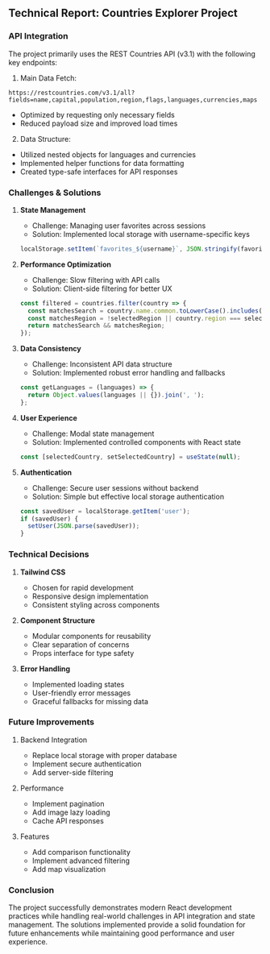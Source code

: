 ## Technical Report: Countries Explorer Project

### API Integration

The project primarily uses the REST Countries API (v3.1) with the following key endpoints:

1. Main Data Fetch:
```
https://restcountries.com/v3.1/all?fields=name,capital,population,region,flags,languages,currencies,maps
```
- Optimized by requesting only necessary fields
- Reduced payload size and improved load times

2. Data Structure:
- Utilized nested objects for languages and currencies
- Implemented helper functions for data formatting
- Created type-safe interfaces for API responses

### Challenges & Solutions

1. **State Management**
   - Challenge: Managing user favorites across sessions
   - Solution: Implemented local storage with username-specific keys
   ```javascript
   localStorage.setItem(`favorites_${username}`, JSON.stringify(favorites))
   ```

2. **Performance Optimization**
   - Challenge: Slow filtering with API calls
   - Solution: Client-side filtering for better UX
   ```javascript
   const filtered = countries.filter(country => {
     const matchesSearch = country.name.common.toLowerCase().includes(searchTerm.toLowerCase());
     const matchesRegion = !selectedRegion || country.region === selectedRegion;
     return matchesSearch && matchesRegion;
   });
   ```

3. **Data Consistency**
   - Challenge: Inconsistent API data structure
   - Solution: Implemented robust error handling and fallbacks
   ```javascript
   const getLanguages = (languages) => {
     return Object.values(languages || {}).join(', ');
   };
   ```

4. **User Experience**
   - Challenge: Modal state management
   - Solution: Implemented controlled components with React state
   ```javascript
   const [selectedCountry, setSelectedCountry] = useState(null);
   ```

5. **Authentication**
   - Challenge: Secure user sessions without backend
   - Solution: Simple but effective local storage authentication
   ```javascript
   const savedUser = localStorage.getItem('user');
   if (savedUser) {
     setUser(JSON.parse(savedUser));
   }
   ```

### Technical Decisions

1. **Tailwind CSS**
   - Chosen for rapid development
   - Responsive design implementation
   - Consistent styling across components

2. **Component Structure**
   - Modular components for reusability
   - Clear separation of concerns
   - Props interface for type safety

3. **Error Handling**
   - Implemented loading states
   - User-friendly error messages
   - Graceful fallbacks for missing data

### Future Improvements

1. Backend Integration
   - Replace local storage with proper database
   - Implement secure authentication
   - Add server-side filtering

2. Performance
   - Implement pagination
   - Add image lazy loading
   - Cache API responses

3. Features
   - Add comparison functionality
   - Implement advanced filtering
   - Add map visualization

### Conclusion

The project successfully demonstrates modern React development practices while handling real-world challenges in API integration and state management. The solutions implemented provide a solid foundation for future enhancements while maintaining good performance and user experience.